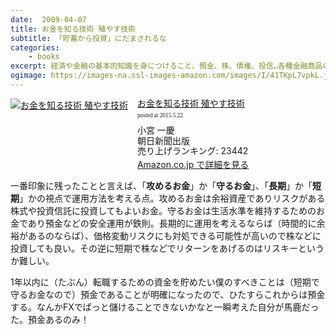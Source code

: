 ```yaml
---
date:  2009-04-07
title: お金を知る技術 殖やす技術
subtitle: 「貯蓄から投資」にだまされるな
categories: 
    - books
excerpt: 経済や金融の基本的知識を身につけること、預金、株、債権、投信…各種金融商品の特性を知ること、自分のライフスタイルや価値観をはっきり把握すること、たった三つの「技術」があなたを金融通に変えます。人気経営コンサルタントが一から教える金融リテラシーがわかる決定版。
ogimage: https://images-na.ssl-images-amazon.com/images/I/41TKpL7vpkL.jpg
---
```


<div class="azlink-box"><div class="azlink-image" style="float:left"><a href="http://www.amazon.co.jp/exec/obidos/ASIN/B009AAJ8O0/warikiru-22/" name="azlinklink" target="_blank"><img src="https://images-na.ssl-images-amazon.com/images/I/41TKpL7vpkL._SL160_.jpg" alt="お金を知る技術 殖やす技術" style="border:none" /></a></div><div class="azlink-info" style="float:left;margin-left:15px;line-height:120%"><div class="azlink-name" style="margin-bottom:10px;line-height:120%"><a href="http://www.amazon.co.jp/exec/obidos/ASIN/B009AAJ8O0/warikiru-22/" name="azlinklink" target="_blank">お金を知る技術 殖やす技術</a><div class="azlink-powered-date" style="font-size:7pt;margin-top:5px;font-family:verdana;line-height:120%">posted at 2015.5.22</div></div><div class="azlink-detail">小宮 一慶<br />朝日新聞出版<br />売り上げランキング: 23442<br /></div><div class="azlink-link" style="margin-top:5px"><a href="http://www.amazon.co.jp/exec/obidos/ASIN/B009AAJ8O0/warikiru-22/" target="_blank">Amazon.co.jp で詳細を見る</a></div></div><div class="azlink-footer" style="clear:left"></div></div>

一番印象に残ったことと言えば、「__攻めるお金__」か「__守るお金__」、「__長期__」か「__短期__」かの視点で運用方法を考える点。攻めるお金は余裕資産でありリスクがある株式や投資信託に投資してもよいお金。守るお金は生活水準を維持するためのお金であり預金などの安全運用が鉄則。長期的に運用を考えるならば（時間的に余裕があるのならば）、価格変動リスクにも対処できる可能性が高いので株などに投資しても良い。その逆に短期で株などでリターンをあげるのはリスキーというか難しい。

1年以内に（たぶん）転職するための資金を貯めたい僕のすべきことは（短期で守るお金なので）預金であることが明確になったので、ひたすらこれからは預金する。なんかFXでぱっと儲けることできないかなと一瞬考えた自分が馬鹿だった。預金あるのみ！